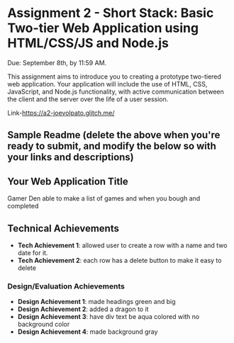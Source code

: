 Assignment 2 - Short Stack: Basic Two-tier Web Application using HTML/CSS/JS and Node.js  
===

Due: September 8th, by 11:59 AM.

This assignment aims to introduce you to creating a prototype two-tiered web application. 
Your application will include the use of HTML, CSS, JavaScript, and Node.js functionality, with active communication between the client and the server over the life of a user session.

Link-https://a2-joevolpato.glitch.me/ 

Sample Readme (delete the above when you're ready to submit, and modify the below so with your links and descriptions)
---

## Your Web Application Title
Gamer Den
able to make a list of games and when you bough and completed 

## Technical Achievements
- **Tech Achievement 1**: allowed user to create a row with a name and two date for it.
- **Tech Achievement 2**: each row has a delete button to make it easy to delete

### Design/Evaluation Achievements
- **Design Achievement 1**: made headings green and big
- **Design Achievement 2**: added a dragon to it
- **Design Achievement 3**: have div text be aqua colored with no background color
- **Design Achievement 4**: made background gray
